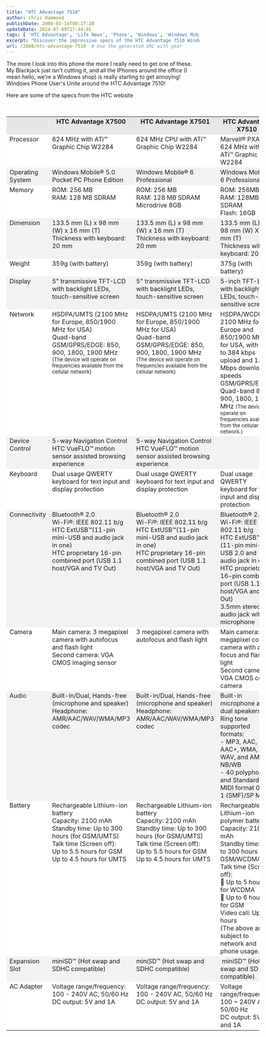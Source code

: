 ```yaml
---
title: "HTC Advantage 7510"
author: Chris Hammond
publishDate: 2008-03-14T00:27:28
updateDate: 2024-07-09T17:44:01
tags: [ 'HTC Advantage', 'Life News', 'Phone', 'Windows', 'Windows Mobile' ]
excerpt: "Discover the impressive specs of the HTC Advantage 7510 Windows Phone and why it's a must-have upgrade from older models like the Blackjack."
url: /2008/htc-advantage-7510  # Use the generated URL with year
---
```

<p>The more I look into this phone the more I really need to get one of these. My Blackjack just isn&#39;t cutting it, and all the IPhones around the office (I mean hello, we&#39;re a Windows shop) is really starting to get annoying! Windows Phone User&#39;s Unite around the HTC Advantage 7510!</p>  <p>Here are some of the specs from the HTC website</p>  <div id="support" style="width: 660px"> <div id="supportcontent" style="width: 660px">&nbsp; <table border="0" bordercolor="#333333" cellpadding="5" cellspacing="1" width="100%">  <tbody>   <tr>    <td bgcolor="#e7e7e7" valign="top" width="97">&nbsp;</td>    <td bgcolor="#e7e7e7" valign="top">    <div align="center"><strong>HTC Advantage X7500</strong></div>    </td>    <td align="center" bgcolor="#e7e7e7" valign="top">    <div align="center"><strong>HTC Advantage X7501</strong></div>    </td>    <td align="center" bgcolor="#e7e7e7" valign="top">    <div align="center"><strong>HTC Advantage X7510</strong></div>    </td>   </tr>   <tr bgcolor="#ffffff">    <td valign="top">Processor</td>    <td valign="top">624 MHz with ATi&trade; Graphic Chip W2284</td>    <td valign="top">624 MHz CPU with ATi&trade; Graphic Chip W2284</td>    <td valign="top">Marvell&reg; PXA270 624 MHz with ATi&trade; Graphic Chip W2284</td>   </tr>   <tr bgcolor="#ffffff">    <td bgcolor="#f2f2f2" valign="top">Operating System</td>    <td bgcolor="#f2f2f2" valign="top">Windows Mobile&reg; 5.0 Pocket PC Phone Edition</td>    <td bgcolor="#f2f2f2" valign="top">Windows Mobile&reg; 6 Professional</td>    <td bgcolor="#f2f2f2" valign="top">Windows Mobile&reg; 6 Professional</td>   </tr>   <tr bgcolor="#ffffff">    <td valign="top">Memory</td>    <td valign="top">ROM: 256 MB<br />    RAM: 128 MB SDRAM</td>    <td valign="top">ROM: 256 MB<br />    RAM: 128 MB SDRAM<br />    Microdrive 8GB</td>    <td valign="top">ROM: 256MB<br />    RAM: 128MB SDRAM<br />    Flash: 16GB</td>   </tr>   <tr bgcolor="#ffffff">    <td bgcolor="#f2f2f2" valign="top">Dimension</td>    <td bgcolor="#f2f2f2" valign="top">133.5 mm (L) x 98 mm (W) x 16 mm (T) Thickness with keyboard: 20 mm</td>    <td bgcolor="#f2f2f2" valign="top">133.5 mm (L) x 98 mm (W) x 16 mm (T)<br />    Thickness with keyboard: 20 mm</td>    <td bgcolor="#f2f2f2" valign="top">133.5 mm (L) X 98 mm (W) X 16 mm (T)<br />    Thickness with keyboard: 20 mm</td>   </tr>   <tr bgcolor="#ffffff">    <td valign="top">Weight</td>    <td valign="top">359g (with battery)</td>    <td valign="top">359g (with battery)</td>    <td valign="top">375g (with battery)</td>   </tr>   <tr bgcolor="#ffffff">    <td bgcolor="#f2f2f2" valign="top">Display</td>    <td bgcolor="#f2f2f2" valign="top">5&quot; transmissive TFT-LCD with backlight LEDs, touch-sensitive screen</td>    <td bgcolor="#f2f2f2" valign="top">5&quot; transmissive TFT-LCD with backlight LEDs, touch-sensitive screen</td>    <td bgcolor="#f2f2f2" valign="top">5-inch TFT-LCD with backlight LEDs, touch-sensitive screen</td>   </tr>   <tr bgcolor="#ffffff">    <td valign="top">Network</td>    <td valign="top">HSDPA/UMTS (2100 MHz for Europe, 850/1900 MHz for USA)<br />    Quad-band GSM/GPRS/EDGE: 850, 900, 1800, 1900 MHz <font size="2">(The device will operate on frequencies available from the cellular network)</font></td>    <td valign="top">HSDPA/UMTS (2100 MHz for Europe, 850/1900 MHz for USA)<br />    Quad-band GSM/GPRS/EDGE: 850, 900, 1800, 1900 MHz <font size="2">(The device will operate on frequencies available from the cellular network)</font></td>    <td valign="top">HSDPA/WCDMA: 2100 MHz for Europe and 850/1900 MHz for USA, with up to 384 kbps upload and 1.8 Mbps download speeds<br />    GSM/GPRS/EDGE: Quad-band 850, 900, 1800, 1900 MHz <font size="2">(The device will operate on frequencies available from the cellular network.)</font></td>   </tr>   <tr bgcolor="#ffffff">    <td bgcolor="#f2f2f2" valign="top">Device Control</td>    <td bgcolor="#f2f2f2" valign="top">5-way Navigation Control<br />    HTC VueFLO&trade; motion sensor assisted browsing experience</td>    <td bgcolor="#f2f2f2" valign="top">5-way Navigation Control<br />    HTC VueFLO&trade; motion sensor assisted browsing experience</td>    <td bgcolor="#f2f2f2" valign="top">&nbsp;</td>   </tr>   <tr bgcolor="#ffffff">    <td valign="top">Keyboard</td>    <td valign="top">Dual usage QWERTY keyboard for text input and display protection</td>    <td valign="top">Dual usage QWERTY keyboard for text input and display protection</td>    <td valign="top">Dual usage QWERTY keyboard for text input and display protection</td>   </tr>   <tr bgcolor="#ffffff">    <td bgcolor="#f2f2f2" valign="top">Connectivity</td>    <td bgcolor="#f2f2f2" valign="top">Bluetooth&reg; 2.0<br />    Wi-Fi&reg;: IEEE 802.11 b/g<br />    HTC ExtUSB&trade;(11-pin mini-USB and audio jack in one)<br />    HTC proprietary 16-pin combined port (USB 1.1 host/VGA and TV Out)</td>    <td bgcolor="#f2f2f2" valign="top">Bluetooth&reg; 2.0<br />    Wi-Fi&reg;: IEEE 802.11 b/g<br />    HTC ExtUSB&trade;(11-pin mini-USB and audio jack in one)<br />    HTC proprietary 16-pin combined port (USB 1.1 host/VGA and TV Out)</td>    <td bgcolor="#f2f2f2" valign="top">Bluetooth&reg; 2.0<br />    Wi-Fi&reg;: IEEE 802.11 b/g<br />    HTC ExtUSB&trade; (11-pin mini-USB 2.0 and audio jack in one)<br />    HTC proprietary 16-pin combined port (USB 1.1 host/VGA and TV Out)<br />    3.5mm stereo audio jack with microphone</td>   </tr>   <tr bgcolor="#ffffff">    <td valign="top">Camera</td>    <td valign="top">Main camera: 3 megapixel camera with autofocus and flash light<br />    Second camera: VGA CMOS imaging sensor</td>    <td valign="top">3 megapixel camera with autofocus and flash light</td>    <td valign="top">Main camera: 3.1 megapixel color camera with auto focus and flash light<br />    Second camera: VGA CMOS color camera</td>   </tr>   <tr bgcolor="#ffffff">    <td bgcolor="#f2f2f2" valign="top">Audio</td>    <td bgcolor="#f2f2f2" valign="top">Built-in/Dual, Hands-free (microphone and speaker)<br />    Headphone: AMR/AAC/WAV/WMA/MP3 codec</td>    <td bgcolor="#f2f2f2" valign="top">Built-in/Dual, Hands-free (microphone and speaker)<br />    Headphone: AMR/AAC/WAV/WMA/MP3 codec</td>    <td bgcolor="#f2f2f2" valign="top">Built-in microphone and dual speakers<br />    Ring tone supported formats:<br />    - MP3, AAC, AAC+, WMA, WAV, and AMR-NB/WB<br />    - 40 polyphonic and Standard MIDI format 0 and 1 (SMF)/SP MIDI</td>   </tr>   <tr bgcolor="#ffffff">    <td valign="top">Battery</td>    <td valign="top">Rechargeable Lithium-ion battery<br />    Capacity: 2100 mAh<br />    Standby time: Up to 300 hours (for GSM/UMTS)<br />    Talk time (Screen off):<br />    Up to 5.5 hours for GSM<br />    Up to 4.5 hours for UMTS</td>    <td valign="top">Rechargeable Lithium-ion battery<br />    Capacity: 2100 mAh<br />    Standby time: Up to 300 hours (for GSM/UMTS)<br />    Talk time (Screen off):<br />    Up to 5.5 hours for GSM<br />    Up to 4.5 hours for UMTS</td>    <td valign="top">Rechargeable Lithium-ion polymer battery<br />    Capacity: 2100 mAh<br />    Standby time: Up to 300 hours for GSM/WCDMA<br />    Talk time (Screen off):<br />    &nbsp;Up to 5 hours for WCDMA<br />    &nbsp;Up to 6 hours for GSM<br />    Video call: Up to 2 hours<br />    (The above are subject to network and phone usage.)</td>   </tr>   <tr bgcolor="#ffffff">    <td bgcolor="#f2f2f2" valign="top">Expansion Slot</td>    <td bgcolor="#f2f2f2" valign="top">miniSD&trade;&nbsp;(Hot swap and SDHC compatible)</td>    <td bgcolor="#f2f2f2" valign="top">miniSD&trade;&nbsp;(Hot swap and SDHC compatible)</td>    <td bgcolor="#f2f2f2" valign="top">&nbsp;miniSD&trade; (Hot swap and SD 2.0 compatible)</td>   </tr>   <tr bgcolor="#ffffff">    <td valign="top">AC Adapter</td>    <td valign="top">Voltage range/frequency: 100 - 240V AC, 50/60 Hz<br />    DC output: 5V and 1A</td>    <td valign="top">Voltage range/frequency: 100 - 240V AC, 50/60 Hz<br />    DC output: 5V and 1A</td>    <td valign="top">Voltage range/frequency: 100 ~ 240V AC, 50/60 Hz<br />    DC output: 5V and 1A</td>   </tr>  </tbody> </table> </div> </div>  <div id="c3news" style="display: none"><iframe frameborder="0" id="ctl00_ContentPlaceHolder1_meshiframe" marginheight="0" marginwidth="0" name="meshiframe" scrolling="no" style="width: 218px; height: 400px"></iframe></div> 

